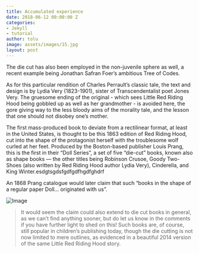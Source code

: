 ```yaml
---
title: Accumulated experience
date: 2018-06-12 00:00:00 Z
categories:
- Jekyll
- tutorial
author: tolu
image: assets/images/15.jpg
layout: post
---
```


The die cut has also been employed in the non-juvenile sphere as well, a recent example being Jonathan Safran Foer’s ambitious Tree of Codes.

As for this particular rendition of Charles Perrault’s classic tale, the text and design is by Lydia Very (1823-1901), sister of Transcendentalist poet Jones Very. The gruesome ending of the original - which sees Little Red Riding Hood being gobbled up as well as her grandmother - is avoided here, the gore giving way to the less bloody aims of the morality tale, and the lesson that one should not disobey one’s mother.

The first mass-produced book to deviate from a rectilinear format, at least in the United States, is thought to be this 1863 edition of Red Riding Hood, cut into the shape of the protagonist herself with the troublesome wolf curled at her feet. Produced by the Boston-based publisher Louis Prang, this is the first in their “Doll Series”, a set of five “die-cut” books, known also as shape books — the other titles being Robinson Crusoe, Goody Two-Shoes (also written by Red Riding Hood author Lydia Very), Cinderella, and King Winter.esdgtsgdsfgdfgdfhgdfghdrf

An 1868 Prang catalogue would later claim that such “books in the shape of a regular paper Doll... originated with us”.

<div class="rounded jarallax min-vh-50 o-hidden" data-jarallax data-speed="0.2">
<img class="jarallax-img" src="https://res.cloudinary.com/neo360africa/image/upload/v1570535153/screen_fjjnr5.png" alt="Image">
</div>

> It would seem the claim could also extend to die cut books in general, as we can’t find anything sooner, but do let us know in the comments if you have further light to shed on this! Such books are, of course, still popular in children’s publishing today, though the die cutting is not now limited to mere outlines, as evidenced in a beautiful 2014 version of the same Little Red Riding Hood story.